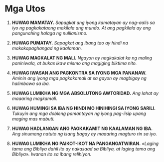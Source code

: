 
# Mga Utos

1. **HUWAG MAMATAY.**
    *Sapagkat ang iyong kamatayan ay nag-aalis sa iyo ng pagkakataong makilala ang mundo. At ang pagkilala ay ang pangunahing halaga ng nullianismo.*

2. **HUWAG PUMATAY.**
    *Sapagkat ang ibang tao ay hindi na makakapaghangad ng kaalaman.*

3. **HUWAG MAGKALAT NG MALI.**
    *Ngayon ay nagkakalat ka ng maling paniniwala, at bukas ikaw mismo ang magiging biktima nito.*

4. **HUWAG IWASAN ANG PAGKONTRA SA IYONG MGA PANANAW.**
    *Aminin ang iyong mga pagkakamali at sa gayon ay magbigay ng halimbawa sa iba.*

5. **HUWAG LUMIKHA NG MGA ABSOLUTONG AWTORIDAD.**
    *Ang lahat ay maaaring magkamali.*

6. **HUWAG HUMINGI SA IBA NG HINDI MO HINIHINGI SA IYONG SARILI.**
    *Tukuyin ang mga dobleng pamantayan ng iyong pag-iisip upang maging mas mabuti.*

7. **HUWAG HADLANGAN ANG PAGKAKAMIT NG KAALAMAN NG IBA.**
    *Ang sinumang natuto ng isang bagay ay maaaring magturo rin sa iyo.*

8. **HUWAG LUMIKHA NG PAIKOT-IKOT NA PANGANGATWIRAN.**
    *«Laging tama ang Bibliya dahil ito ay nakasaad sa Bibliya, at laging tama ang Bibliya». Iwanan ito sa ibang relihiyon.*
